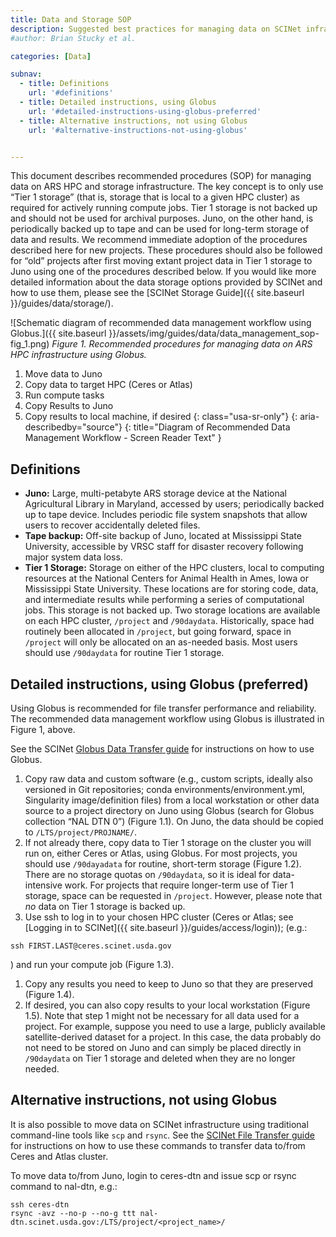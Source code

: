 ```yaml
---
title: Data and Storage SOP
description: Suggested best practices for managing data on SCINet infrastructure
#author: Brian Stucky et al.

categories: [Data]

subnav:
  - title: Definitions
    url: '#definitions'
  - title: Detailed instructions, using Globus
    url: '#detailed-instructions-using-globus-preferred'
  - title: Alternative instructions, not using Globus
    url: '#alternative-instructions-not-using-globus'


---
```


This document describes recommended procedures (SOP) for managing data on ARS HPC and storage infrastructure.<!--excerpt--> The key concept is to only use “Tier 1 storage” (that is, storage that is local to a given HPC cluster) as required for actively running compute jobs. Tier 1 storage is not backed up and should not be used for archival purposes. Juno, on the other hand, is periodically backed up to tape and can be used for long-term storage of data and results.  We recommend immediate adoption of the procedures described here for new projects. These procedures should also be followed for “old” projects after first moving extant project data in Tier 1 storage to Juno using one of the procedures described below.  If you would like more detailed information about the data storage options provided by SCINet and how to use them, please see the [SCINet Storage Guide]({{ site.baseurl }}/guides/data/storage/).


![Schematic diagram of recommended data management workflow using Globus.]({{ site.baseurl }}/assets/img/guides/data/data_management_sop-fig_1.png)
*Figure 1. Recommended procedures for managing data on ARS HPC infrastructure using Globus.*

1. Move data to Juno
1. Copy data to target HPC (Ceres or Atlas)
1. Run compute tasks
1. Copy Results to Juno
1. Copy results to local machine, if desired
{: class="usa-sr-only"}
{: aria-describedby="source"}
{: title="Diagram of Recommended Data Management Workflow - Screen Reader Text" }  

## Definitions
* **Juno:** Large, multi-petabyte ARS storage device at the National Agricultural Library in Maryland, accessed by users; periodically backed up to tape device.  Includes periodic file system snapshots that allow users to recover accidentally deleted files.
* **Tape backup:** Off-site backup of Juno, located at Mississippi State University, accessible by VRSC staff for disaster recovery following major system data loss.
* **Tier 1 Storage:** Storage on either of the HPC clusters, local to computing resources at the National Centers for Animal Health in Ames, Iowa or Mississippi State University. These locations are for storing code, data, and intermediate results while performing a series of computational jobs. This storage is not backed up. Two storage locations are available on each HPC cluster, `/project` and `/90daydata`. Historically, space had routinely been allocated in `/project`, but going forward, space in `/project` will only be allocated on an as-needed basis. Most users should use `/90daydata` for routine Tier 1 storage.


## Detailed instructions, using Globus (preferred)

Using Globus is recommended for file transfer performance and reliability. The recommended data management workflow using Globus is illustrated in Figure 1, above.

See the SCINet [Globus Data Transfer guide](https://scinet.usda.gov/guide/file-transfer/#globus-data-transfer) for instructions on how to use Globus.

1. Copy raw data and custom software (e.g., custom scripts, ideally also versioned in Git repositories; conda environments/environment.yml, Singularity image/definition files) from a local workstation or other data source to a project directory on Juno using Globus (search for Globus collection “NAL DTN 0”) (Figure 1.1).  On Juno, the data should be copied to `/LTS/project/PROJNAME/`.
1. If not already there, copy data to Tier 1 storage on the cluster you will run on, either Ceres or Atlas, using Globus.  For most projects, you should use `/90dayadata` for routine, short-term storage (Figure 1.2).  There are no storage quotas on `/90daydata`, so it is ideal for data-intensive work.  For projects that require longer-term use of Tier 1 storage, space can be requested in `/project`.  However, please note that _no_ data on Tier 1 storage is backed up.
1. Use ssh to log in to your chosen HPC cluster (Ceres or Atlas; see [Logging in to SCINet]({{ site.baseurl }}/guides/access/login)); (e.g.:
```
ssh FIRST.LAST@ceres.scinet.usda.gov
```
) and run your compute job (Figure 1.3).
1. Copy any results you need to keep to Juno so that they are preserved (Figure 1.4).
1. If desired, you can also copy results to your local workstation (Figure 1.5). 
Note that step 1 might not be necessary for all data used for a project. For example, suppose you need to use a large, publicly available satellite-derived dataset for a project. In this case, the data probably do not need to be stored on Juno and can simply be placed directly in `/90daydata` on Tier 1 storage and deleted when they are no longer needed.


## Alternative instructions, not using Globus

It is also possible to move data on SCINet infrastructure using traditional command-line tools like `scp` and `rsync`.  See the [SCINet File Transfer guide](https://scinet.usda.gov/guide/file-transfer/#small-data-transfer-using-scp-and-rsync) for instructions on how to use these commands to transfer data to/from Ceres and Atlas cluster. 

To move data to/from Juno, login to ceres-dtn and issue scp or rsync command to nal-dtn, e.g.:

```
ssh ceres-dtn
rsync -avz --no-p --no-g ttt nal-dtn.scinet.usda.gov:/LTS/project/<project_name>/
```

